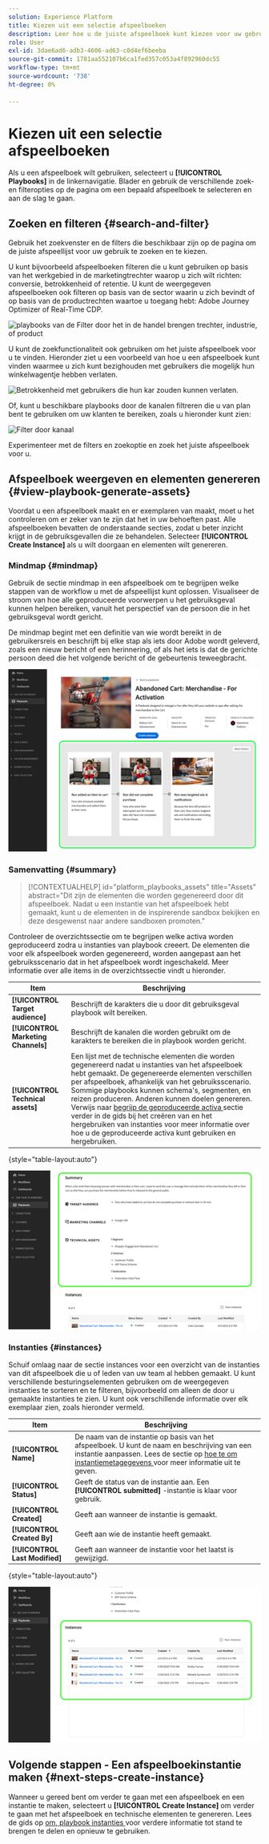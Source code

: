 ```yaml
---
solution: Experience Platform
title: Kiezen uit een selectie afspeelboeken
description: Leer hoe u de juiste afspeelboek kunt kiezen voor uw gebruiksscenario's en hoe u afspeelboeken inschakelt.
role: User
exl-id: 3dae6ad6-adb3-4606-ad63-c0d4ef6beeba
source-git-commit: 1781aa552107b6ca1fed357c053a4f892960dc55
workflow-type: tm+mt
source-wordcount: '738'
ht-degree: 0%

---
```


# Kiezen uit een selectie afspeelboeken

Als u een afspeelboek wilt gebruiken, selecteert u **[!UICONTROL Playbooks]** in de linkernavigatie. Blader en gebruik de verschillende zoek- en filteropties op de pagina om een bepaald afspeelboek te selecteren en aan de slag te gaan.

## Zoeken en filteren {#search-and-filter}

Gebruik het zoekvenster en de filters die beschikbaar zijn op de pagina om de juiste afspeellijst voor uw gebruik te zoeken en te kiezen.

U kunt bijvoorbeeld afspeelboeken filteren die u kunt gebruiken op basis van het werkgebied in de marketingtrechter waarop u zich wilt richten: conversie, betrokkenheid of retentie. U kunt de weergegeven afspeelboeken ook filteren op basis van de sector waarin u zich bevindt of op basis van de productrechten waartoe u toegang hebt: Adobe Journey Optimizer of Real-Time CDP.

![ playbooks van de Filter door het in de handel brengen trechter, industrie, of product ](/help/use-case-playbooks/assets/playbooks/ui-guide/filter-by-funnel-industry-product.gif)

U kunt de zoekfunctionaliteit ook gebruiken om het juiste afspeelboek voor u te vinden. Hieronder ziet u een voorbeeld van hoe u een afspeelboek kunt vinden waarmee u zich kunt bezighouden met gebruikers die mogelijk hun winkelwagentje hebben verlaten.

![ Betrokkenheid met gebruikers die hun kar zouden kunnen verlaten.](/help/use-case-playbooks/assets/playbooks/ui-guide/engage-abandoned-cart.gif)

Of, kunt u beschikbare playbooks door de kanalen filtreren die u van plan bent te gebruiken om uw klanten te bereiken, zoals u hieronder kunt zien:

![ Filter door kanaal ](/help/use-case-playbooks/assets/playbooks/ui-guide/channel-select-filter.gif)

Experimenteer met de filters en zoekoptie en zoek het juiste afspeelboek voor u.

## Afspeelboek weergeven en elementen genereren {#view-playbook-generate-assets}

Voordat u een afspeelboek maakt en er exemplaren van maakt, moet u het controleren om er zeker van te zijn dat het in uw behoeften past. Alle afspeelboeken bevatten de onderstaande secties, zodat u beter inzicht krijgt in de gebruiksgevallen die ze behandelen. Selecteer **[!UICONTROL Create Instance]** als u wilt doorgaan en elementen wilt genereren.

### Mindmap {#mindmap}

Gebruik de sectie mindmap in een afspeelboek om te begrijpen welke stappen van de workflow u met de afspeellijst kunt oplossen. Visualiseer de stroom van hoe alle geproduceerde voorwerpen u het gebruiksgeval kunnen helpen bereiken, vanuit het perspectief van de persoon die in het gebruiksgeval wordt gericht.

De mindmap begint met een definitie van wie wordt bereikt in de gebruikersreis en beschrijft bij elke stap als iets door Adobe wordt geleverd, zoals een nieuw bericht of een herinnering, of als het iets is dat de gerichte persoon deed die het volgende bericht of de gebeurtenis teweegbracht.

![ benadrukte mindmap van het Playbook.](/help/use-case-playbooks/assets/playbooks/ui-guide/playbook-mindmap.png)

### Samenvatting {#summary}

>[!CONTEXTUALHELP]
>id="platform_playbooks_assets"
>title="Assets"
>abstract="Dit zijn de elementen die worden gegenereerd door dit afspeelboek. Nadat u een instantie van het afspeelboek hebt gemaakt, kunt u de elementen in de inspirerende sandbox bekijken en deze desgewenst naar andere sandboxen promoten."

Controleer de overzichtssectie om te begrijpen welke activa worden geproduceerd zodra u instanties van playbook creeert. De elementen die voor elk afspeelboek worden gegenereerd, worden aangepast aan het gebruiksscenario dat in het afspeelboek wordt ingeschakeld. Meer informatie over alle items in de overzichtssectie vindt u hieronder.

| Item | Beschrijving |
---------|----------|
| **[!UICONTROL Target audience]** | Beschrijft de karakters die u door dit gebruiksgeval playbook wilt bereiken. |
| **[!UICONTROL Marketing Channels]** | Beschrijft de kanalen die worden gebruikt om de karakters te bereiken die in playbook worden gericht. |
| **[!UICONTROL Technical assets]** | Een lijst met de technische elementen die worden gegenereerd nadat u instanties van het afspeelboek hebt gemaakt. De gegenereerde elementen verschillen per afspeelboek, afhankelijk van het gebruiksscenario. Sommige playbooks kunnen schema&#39;s, segmenten, en reizen produceren. Anderen kunnen doelen genereren. Verwijs naar [ begrijp de geproduceerde activa ](/help/use-case-playbooks/playbooks/create-share-reuse.md#understand-assets) sectie verder in de gids bij het creëren van en het hergebruiken van instanties voor meer informatie over hoe u de geproduceerde activa kunt gebruiken en hergebruiken. |

{style="table-layout:auto"}

![ benadrukte samenvatting van het Playbook ](/help/use-case-playbooks/assets/playbooks/ui-guide/playbook-summary.png)

### Instanties {#instances}

Schuif omlaag naar de sectie instances voor een overzicht van de instanties van dit afspeelboek die u of leden van uw team al hebben gemaakt. U kunt verschillende besturingselementen gebruiken om de weergegeven instanties te sorteren en te filteren, bijvoorbeeld om alleen de door u gemaakte instanties te zien. U kunt ook verschillende informatie over elk exemplaar zien, zoals hieronder vermeld.

| Item | Beschrijving |
|---------|----------|
| **[!UICONTROL Name]** | De naam van de instantie op basis van het afspeelboek. U kunt de naam en beschrijving van een instantie aanpassen. Lees de sectie op [ hoe te om instantiemetagegevens ](/help/use-case-playbooks/playbooks/create-share-reuse.md#edit-instance-metadata) voor meer informatie uit te geven. |
| **[!UICONTROL Status]** | Geeft de status van de instantie aan. Een **[!UICONTROL submitted]** -instantie is klaar voor gebruik. |
| **[!UICONTROL Created]** | Geeft aan wanneer de instantie is gemaakt. |
| **[!UICONTROL Created By]** | Geeft aan wie de instantie heeft gemaakt. |
| **[!UICONTROL Last Modified]** | Geeft aan wanneer de instantie voor het laatst is gewijzigd. |

{style="table-layout:auto"}

![ benadrukte instantie van het Playbook.](/help/use-case-playbooks/assets/playbooks/ui-guide/playbook-instances.png)

## Volgende stappen - Een afspeelboekinstantie maken {#next-steps-create-instance}

Wanneer u gereed bent om verder te gaan met een afspeelboek en een instantie te maken, selecteert u **[!UICONTROL Create Instance]** om verder te gaan met het afspeelboek en technische elementen te genereren. Lees de gids op [ om, playbook instanties ](/help/use-case-playbooks/playbooks/create-share-reuse.md) voor verdere informatie tot stand te brengen te delen en opnieuw te gebruiken.
